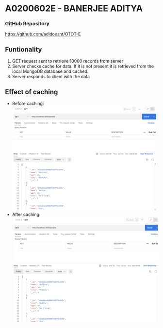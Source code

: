 # A0200602E - BANERJEE ADITYA

### GitHub Repository
https://github.com/adidoesnt/OTOT-E

## Funtionality
1. GET request sent to retrieve 10000 records from server
2. Server checks cache for data. If it is not present it is retrieved from the local MongoDB database and cached.
3. Server responds to client with the data

## Effect of caching
- Before caching:
![before caching](./images/before_caching.png)
- After caching:
![after caching](./images/after_caching.png)